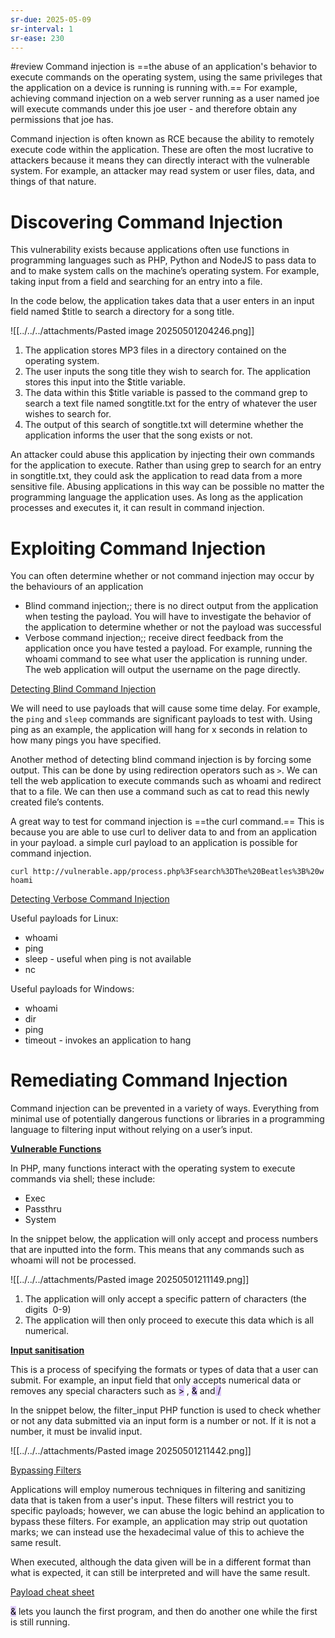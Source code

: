 ```yaml
---
sr-due: 2025-05-09
sr-interval: 1
sr-ease: 230
---
```


#review 
Command injection is ==the abuse of an application's behavior to execute commands on the operating system, using the same privileges that the application on a device is running is running with.== For example, achieving command injection on a web server running as a user named joe will execute commands under this joe user - and therefore obtain any permissions that joe has.

Command injection is often known as RCE because the ability to remotely execute code within the application. These are often the most lucrative to attackers because it means they can directly interact with the vulnerable system. For example, an attacker may read system or user files, data, and things of that nature.

# Discovering Command Injection

This vulnerability exists because applications often use functions in programming languages such as PHP, Python and NodeJS to pass data to and to make system calls on the machine’s operating system. For example, taking input from a field and searching for an entry into a file.

In the code below, the application takes data that a user enters in an input field named $title to search a directory for a song title. 

![[../../../attachments/Pasted image 20250501204246.png]]

1. The application stores MP3 files in a directory contained on the operating system.
2. The user inputs the song title they wish to search for. The application stores this input into the $title variable.
3. The data within this $title variable is passed to the command grep to search a text file named songtitle.txt for the entry of whatever the user wishes to search for.
4. The output of this search of songtitle.txt will determine whether the application informs the user that the song exists or not.

An attacker could abuse this application by injecting their own commands for the application to execute. Rather than using grep to search for an entry in songtitle.txt, they could ask the application to read data from a more sensitive file. Abusing applications in this way can be possible no matter the programming language the application uses. As long as the application processes and executes it, it can result in command injection.

# Exploiting Command Injection

You can often determine whether or not command injection may occur by the behaviours of an application

- Blind command injection;; there is no direct output from the application when testing the payload. You will have to investigate the behavior of the application to determine whether or not the payload was successful
- Verbose command injection;; receive direct feedback from the application once you have tested a payload. For example, running the whoami command to see what user the application is running under. The web application will output the username on the page directly.

<u>Detecting Blind Command Injection</u>

We will need to use payloads that will cause some time delay. For example, the `ping` and `sleep` commands are significant payloads to test with. Using ping as an example, the application will hang for x seconds in relation to how many pings you have specified.

Another method of detecting blind command injection is by forcing some output. This can be done by using redirection operators such as `>`.  We can tell the web application to execute commands such as whoami and redirect that to a file. We can then use a command such as cat to read this newly created file’s contents.

A great way to test for command injection is ==the curl command.==  This is because you are able to use curl to deliver data to and from an application in your payload. a simple curl payload to an application is possible for command injection.

`curl http://vulnerable.app/process.php%3Fsearch%3DThe%20Beatles%3B%20whoami`

<u>Detecting Verbose Command Injection</u>

Useful payloads for Linux:

- whoami
- ping
- sleep - useful when ping is not available
- nc


Useful payloads for Windows:

- whoami
- dir
- ping
- timeout - invokes an application to hang

# Remediating Command Injection

Command injection can be prevented in a variety of ways. Everything from minimal use of potentially dangerous functions or libraries in a programming language to filtering input without relying on a user’s input. 

<b><u>Vulnerable Functions</u></b>

In PHP, many functions interact with the operating system to execute commands via shell; these include:

- Exec
- Passthru
- System

In the snippet below, the application will only accept and process numbers that are inputted into the form. This means that any commands such as whoami will not be processed.

![[../../../attachments/Pasted image 20250501211149.png]]

1. The application will only accept a specific pattern of characters (the digits  0-9)
2. The application will then only proceed to execute this data which is all numerical.

<b><u>Input sanitisation</u></b>

This is a process of specifying the formats or types of data that a user can submit. For example, an input field that only accepts numerical data or removes any special characters such as <mark style="background: #D2B3FFA6;">></mark> , <mark style="background: #D2B3FFA6;"> &</mark> and<mark style="background: #D2B3FFA6;"> /</mark>

In the snippet below, the filter_input PHP function is used to check whether or not any data submitted via an input form is a number or not. If it is not a number, it must be invalid input.

![[../../../attachments/Pasted image 20250501211442.png]]

<u>Bypassing Filters</u>

Applications will employ numerous techniques in filtering and sanitizing data that is taken from a  user's input. These filters will restrict you to specific payloads; however, we can abuse the logic behind an application to bypass these filters. For example, an application may strip out quotation marks; we can instead use the hexadecimal value of this to achieve the same result.

When executed, although the data given will be in a different format than what is expected, it can still be interpreted and will have the same result.

[Payload cheat sheet](https://github.com/payloadbox/command-injection-payload-list)


<mark style="background: #D2B3FFA6;">&</mark> lets you launch the first program, and then do another one while the first is still running.